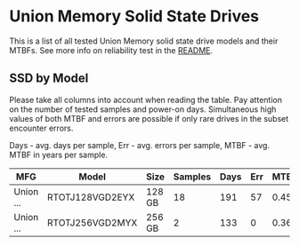 Union Memory Solid State Drives
===============================

This is a list of all tested Union Memory solid state drive models and their MTBFs. See
more info on reliability test in the [README](https://github.com/linuxhw/SMART).

SSD by Model
------------

Please take all columns into account when reading the table. Pay attention on the
number of tested samples and power-on days. Simultaneous high values of both MTBF
and errors are possible if only rare drives in the subset encounter errors.

Days - avg. days per sample,
Err  - avg. errors per sample,
MTBF - avg. MTBF in years per sample.

| MFG       | Model              | Size   | Samples | Days  | Err   | MTBF |
|-----------|--------------------|--------|---------|-------|-------|------|
| Union ... | RTOTJ128VGD2EYX    | 128 GB | 18      | 191   | 57    | 0.45   |
| Union ... | RTOTJ256VGD2MYX    | 256 GB | 2       | 133   | 0     | 0.36   |
